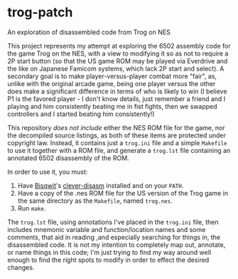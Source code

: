 # trog-patch
An exploration of disassembled code from Trog on NES

This project represents my attempt at exploring the 6502 assembly code for the game Trog on the NES, with a view to modifying it so as not to require a 2P start button (so that the US game ROM may be played via Everdrive and the like on Japanese Famicom systems, which lack 2P start and select). A secondary goal is to make player-versus-player combat more "fair", as, unlike with the original arcade game, being one player versus the other does make a significant difference in terms of who is likely to win (I believe P1 is the favored player - I don't know details, just remember a friend and I playing and him consistently beating me in fist fights, then we swapped controllers and I started beating him consistently!)

This repository *does not include* either the NES ROM file for the game, nor the decompiled source listings, as both of these items are protected under copyright law. Instead, it contains just a `trog.ini` file and a simple `Makefile` to use it together with a ROM file, and generate a `trog.lst` file containing an annotated 6502 disassembly of the ROM.

In order to use it, you must:
  1. Have [Bisqwit](http://bisqwit.iki.fi/)'s [clever-disasm](https://github.com/bisqwit/nescom) installed and on your `PATH`.
  1. Have a copy of the .nes ROM file for the US version of the Trog game in the same directory as the `Makefile`, named `trog.nes`.
  1. Run `make`.

The `trog.lst` file, using annotations I've placed in the `trog.ini` file, then includes mnemonic variable and function/location names and some comments, that aid in reading ,and especially searching for things in, the disassembled code. It is not my intention to completely map out, annotate, or name things in this code; I'm just trying to find my way around well enough to find the right spots to modify in order to effect the desired changes.
